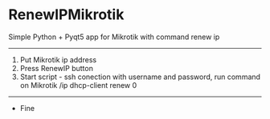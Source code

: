 # RenewIPMikrotik
Simple Python + Pyqt5 app for Mikrotik with command renew ip

******************************************************************
1. Put Mikrotik ip address
2. Press RenewIP button
3. Start script - ssh conection with username and password, run command on Mikrotik /ip dhcp-client renew 0 

********************************************************************

 - Fine
